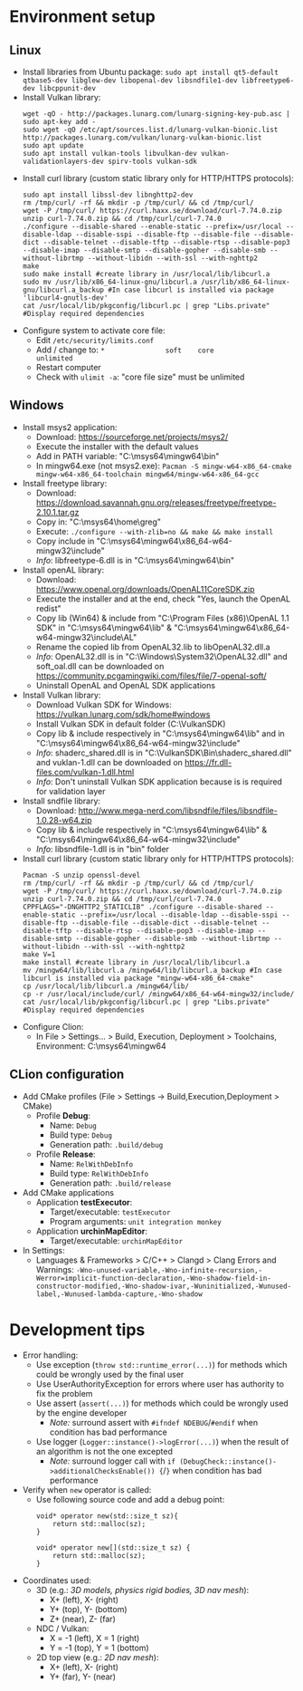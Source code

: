 # Environment setup 
## Linux
* Install libraries from Ubuntu package: `sudo apt install qt5-default qtbase5-dev libglew-dev libopenal-dev libsndfile1-dev libfreetype6-dev libcppunit-dev`
* Install Vulkan library:
  ```
  wget -qO - http://packages.lunarg.com/lunarg-signing-key-pub.asc | sudo apt-key add -
  sudo wget -qO /etc/apt/sources.list.d/lunarg-vulkan-bionic.list http://packages.lunarg.com/vulkan/lunarg-vulkan-bionic.list
  sudo apt update
  sudo apt install vulkan-tools libvulkan-dev vulkan-validationlayers-dev spirv-tools vulkan-sdk
  ```
* Install curl library (custom static library only for HTTP/HTTPS protocols):
  ```
  sudo apt install libssl-dev libnghttp2-dev
  rm /tmp/curl/ -rf && mkdir -p /tmp/curl/ && cd /tmp/curl/
  wget -P /tmp/curl/ https://curl.haxx.se/download/curl-7.74.0.zip
  unzip curl-7.74.0.zip && cd /tmp/curl/curl-7.74.0
  ./configure --disable-shared --enable-static --prefix=/usr/local --disable-ldap --disable-sspi --disable-ftp --disable-file --disable-dict --disable-telnet --disable-tftp --disable-rtsp --disable-pop3 --disable-imap --disable-smtp --disable-gopher --disable-smb --without-librtmp --without-libidn --with-ssl --with-nghttp2
  make
  sudo make install #create library in /usr/local/lib/libcurl.a
  sudo mv /usr/lib/x86_64-linux-gnu/libcurl.a /usr/lib/x86_64-linux-gnu/libcurl.a_backup #In case libcurl is installed via package 'libcurl4-gnutls-dev'
  cat /usr/local/lib/pkgconfig/libcurl.pc | grep "Libs.private" #Display required dependencies
  ```
* Configure system to activate core file:
  * Edit `/etc/security/limits.conf`
  * Add / change to: `*               soft    core            unlimited`
  * Restart computer
  * Check with `ulimit -a`: "core file size" must be unlimited

## Windows
* Install msys2 application:
  * Download: https://sourceforge.net/projects/msys2/
  * Execute the installer with the default values
  * Add in PATH variable: "C:\msys64\mingw64\bin"
  * In mingw64.exe (not msys2.exe): `Pacman -S mingw-w64-x86_64-cmake mingw-w64-x86_64-toolchain mingw64/mingw-w64-x86_64-gcc`
* Install freetype library:
  * Download: https://download.savannah.gnu.org/releases/freetype/freetype-2.10.1.tar.gz
  * Copy in: "C:\msys64\home\greg"
  * Execute: `./configure --with-zlib=no && make && make install`
  * Copy include in "C:\msys64\mingw64\x86_64-w64-mingw32\include"
  * *Info*: libfreetype-6.dll is in "C:\msys64\mingw64\bin"
* Install openAL library:
  * Download: https://www.openal.org/downloads/OpenAL11CoreSDK.zip
  * Execute the installer and at the end, check "Yes, launch the OpenAL redist"
  * Copy lib (Win64) & include from "C:\Program Files (x86)\OpenAL 1.1 SDK" in "C:\msys64\mingw64\lib" & "C:\msys64\mingw64\x86_64-w64-mingw32\include\AL"
  * Rename the copied lib from OpenAL32.lib to libOpenAL32.dll.a
  * *Info*: OpenAL32.dll is in "C:\Windows\System32\OpenAL32.dll" and soft_oal.dll can be downloaded on https://community.pcgamingwiki.com/files/file/7-openal-soft/
  * Uninstall OpenAL and OpenAL SDK applications
* Install Vulkan library:
  * Download Vulkan SDK for Windows: https://vulkan.lunarg.com/sdk/home#windows
  * Install Vulkan SDK in default folder (C:\VulkanSDK)
  * Copy lib & include respectively in "C:\msys64\mingw64\lib" and in "C:\msys64\mingw64\x86_64-w64-mingw32\include"
  * *Info*: shaderc_shared.dll is in "C:\VulkanSDK\Bin\shaderc_shared.dll" and vuklan-1.dll can be downloaded on https://fr.dll-files.com/vulkan-1.dll.html
  * *Info*: Don't uninstall Vulkan SDK application because is is required for validation layer  
* Install sndfile library:
  * Download: http://www.mega-nerd.com/libsndfile/files/libsndfile-1.0.28-w64.zip
  * Copy lib & include respectively in "C:\msys64\mingw64\lib" & "C:\msys64\mingw64\x86_64-w64-mingw32\include"
  * *Info*: libsndfile-1.dll is in "bin\" folder
* Install curl library (custom static library only for HTTP/HTTPS protocols):
  ```
  Pacman -S unzip openssl-devel
  rm /tmp/curl/ -rf && mkdir -p /tmp/curl/ && cd /tmp/curl/
  wget -P /tmp/curl/ https://curl.haxx.se/download/curl-7.74.0.zip
  unzip curl-7.74.0.zip && cd /tmp/curl/curl-7.74.0
  CPPFLAGS="-DNGHTTP2_STATICLIB" ./configure --disable-shared --enable-static --prefix=/usr/local --disable-ldap --disable-sspi --disable-ftp --disable-file --disable-dict --disable-telnet --disable-tftp --disable-rtsp --disable-pop3 --disable-imap --disable-smtp --disable-gopher --disable-smb --without-librtmp --without-libidn --with-ssl --with-nghttp2
  make V=1
  make install #create library in /usr/local/lib/libcurl.a
  mv /mingw64/lib/libcurl.a /mingw64/lib/libcurl.a_backup #In case libcurl is installed via package "mingw-w64-x86_64-cmake"
  cp /usr/local/lib/libcurl.a /mingw64/lib/
  cp -r /usr/local/include/curl/ /mingw64/x86_64-w64-mingw32/include/
  cat /usr/local/lib/pkgconfig/libcurl.pc | grep "Libs.private" #Display required dependencies
  ```
* Configure Clion:
  * In File > Settings... > Build, Execution, Deployment > Toolchains, Environment: C:\msys64\mingw64

## CLion configuration
* Add CMake profiles (File > Settings -> Build,Execution,Deployment > CMake)
  * Profile **Debug**:
    * Name: `Debug`
    * Build type: `Debug`
    * Generation path: `.build/debug`
  * Profile **Release**:
    * Name: `RelWithDebInfo`
    * Build type: `RelWithDebInfo`
    * Generation path: `.build/release`
* Add CMake applications
  * Application **testExecutor**:
    * Target/executable: `testExecutor`
    * Program arguments: `unit integration monkey`
  * Application **urchinMapEditor**:
    * Target/executable: `urchinMapEditor`
* In Settings:
  * Languages & Frameworks > C/C++ > Clangd > Clang Errors and Warnings: `-Wno-unused-variable,-Wno-infinite-recursion,-Werror=implicit-function-declaration,-Wno-shadow-field-in-constructor-modified,-Wno-shadow-ivar,-Wuninitialized,-Wunused-label,-Wunused-lambda-capture,-Wno-shadow`

# Development tips
* Error handling:
  * Use exception (`throw std::runtime_error(...)`) for methods which could be wrongly used by the final user
  * Use UserAuthorityException for errors where user has authority to fix the problem
  * Use assert (`assert(...)`) for methods which could be wrongly used by the engine developer
    * *Note:* surround assert with `#ifndef NDEBUG`/`#endif` when condition has bad performance
  * Use logger (`Logger::instance()->logError(...)`) when the result of an algorithm is not the one excepted
    * *Note:* surround logger call with `if (DebugCheck::instance()->additionalChecksEnable()) {`/`}` when condition has bad performance
* Verify when `new` operator is called:
  * Use following source code and add a debug point:
      ```
      void* operator new(std::size_t sz){
          return std::malloc(sz);
      }

      void* operator new[](std::size_t sz) {
          return std::malloc(sz);
      }
      ```
* Coordinates used:
  * 3D (e.g.: *3D models, physics rigid bodies, 3D nav mesh*):
    - X+ (left), X- (right)
    - Y+ (top), Y- (bottom)
    - Z+ (near), Z- (far)
  * NDC / Vulkan:
    - X = -1 (left), X = 1 (right)
    - Y = -1 (top), Y = 1 (bottom)
  * 2D top view (e.g.: *2D nav mesh*):
    - X+ (left), X- (right)
    - Y+ (far), Y- (near)

